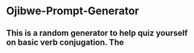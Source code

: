 # Ojibwe-Prompt-Generator
## This is a random generator to help quiz yourself on basic verb conjugation. The 

